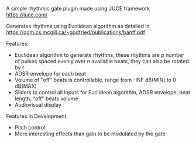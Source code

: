 <title>Euclidean Gate</title>

A simple rhythmic gate plugin made using JUCE framework https://juce.com/

Generates rhythms using Euclidean algorithm as detailed in https://cgm.cs.mcgill.ca/~godfried/publications/banff.pdf

Features:
- Euclidean algorithm to generate rhythms, these rhythms are p number of pulses spaced evenly over n available beats, they can also be rotated by r
- ADSR envelope for each beat
- Volume of "off" beats is controllable, range from -INF dB(MIN) to 0 dB(MAX)
- Sliders to control all inputs for Euclidean algorithm, ADSR envelope, beat length, "off" beats volume
- Audiovisual display

Features in Development:
- Pitch control
- More interesting effects than gain to be modulated by the gate


